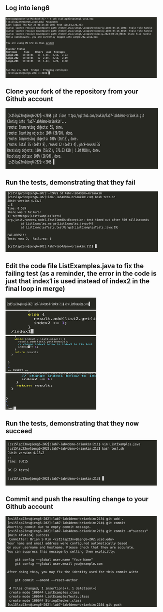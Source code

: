 ## Log into ieng6 

<img src="lab4login.png" width="500" height="200">

## Clone your fork of the repository from your Github account

<img src="lab4clone.png" width="700" height="200">

## Run the tests, demonstrating that they fail

<img src="lab4fail.png" width="600" height="200">

## Edit the code file ListExamples.java to fix the failing test (as a reminder, the error in the code is just that index1 is used instead of index2 in the final loop in merge)

<img src="lab4vimopen.png" width="300" height="40">
<img src="lab4search.png" width="300" height="80">
<img src="lab4insert.png" width="300" height="120">
<img src="lab4save.png" width="300" height="120">

## Run the tests, demonstrating that they now succeed

<img src="lab4run.png" width="500" height="150">

## Commit and push the resulting change to your Github account

<img src="lab4git.png" width="500" height="300">
